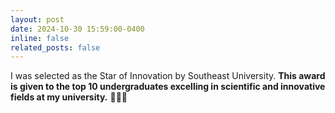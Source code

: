 ```yaml
---
layout: post
date: 2024-10-30 15:59:00-0400
inline: false
related_posts: false
---
```


I was selected as the Star of Innovation by Southeast University. **This award is given to the top 10 undergraduates excelling in scientific and innovative fields at my university.** 🎉🎉🎉
